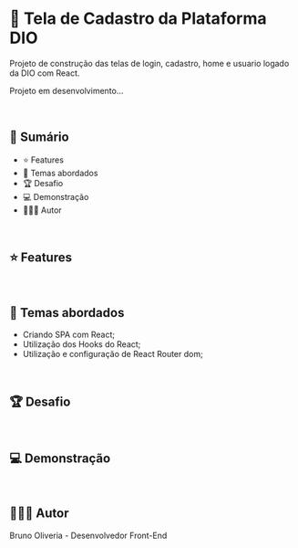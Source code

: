 # 📌 Tela de Cadastro da Plataforma DIO
Projeto de construção das telas de login, cadastro, home e usuario logado da DIO com React.

Projeto em desenvolvimento...

<br>

## 📎 Sumário

- ⭐ Features
- 📂 Temas abordados
- 🏆 Desafio
- 💻 Demonstração
- 🙋🏻‍♂️ Autor

<br>

## ⭐ **Features**

<br>

## 📂 **Temas abordados**
- Criando SPA com React;
- Utilização dos Hooks do React;
- Utilização e configuração de React Router dom;

<br>

## 🏆 **Desafio**

<br>

## 💻 **Demonstração**

<br>

## 🙋🏻‍♂️ Autor
Bruno Oliveria - Desenvolvedor Front-End